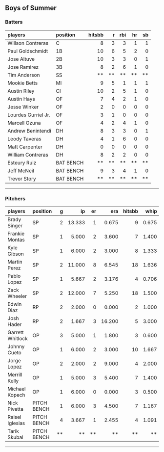 ## Boys of Summer

### Batters

 
|players             |position  | hitsbb|  r| rbi| hr| sb| 
|:-------------------|:---------|------:|--:|---:|--:|--:| 
|Willson Contreras   |C         |      8|  3|   3|  1|  1| 
|Paul Goldschmidt    |1B        |     10|  6|   5|  2|  0| 
|Jose Altuve         |2B        |     10|  3|   3|  0|  1| 
|Jose Ramirez        |3B        |      8|  2|   6|  1|  0| 
|Tim Anderson        |SS        |     **| **|  **| **| **| 
|Mookie Betts        |MI        |      9|  5|   1|  1|  1| 
|Austin Riley        |CI        |     10|  2|   5|  1|  0| 
|Austin Hays         |OF        |      7|  4|   2|  1|  0| 
|Jesse Winker        |OF        |      2|  0|   0|  0|  0| 
|Lourdes Gurriel Jr. |OF        |      3|  1|   0|  0|  0| 
|Marcell Ozuna       |OF        |      4|  2|   4|  1|  0| 
|Andrew Benintendi   |DH        |      8|  3|   3|  0|  1| 
|Leody Taveras       |DH        |      4|  1|   6|  0|  0| 
|Matt Carpenter      |DH        |      0|  0|   0|  0|  0| 
|William Contreras   |DH        |      8|  2|   2|  0|  0| 
|Esteury Ruiz        |BAT BENCH |     **| **|  **| **| **| 
|Jeff McNeil         |BAT BENCH |      9|  3|   4|  1|  0| 
|Trevor Story        |BAT BENCH |     **| **|  **| **| **| 


* * *

### Pitchers

 
|players          |position    |  g|     ip| er|    era| hitsbb|  whip| so|  w| sv| 
|:----------------|:-----------|--:|------:|--:|------:|------:|-----:|--:|--:|--:| 
|Brady Singer     |SP          |  2| 13.333|  1|  0.675|      9| 0.675| 13|  2|  0| 
|Frankie Montas   |SP          |  1|  5.000|  2|  3.600|      7| 1.400|  4|  0|  0| 
|Kyle Gibson      |SP          |  1|  6.000|  2|  3.000|      8| 1.333|  3|  0|  0| 
|Martin Perez     |SP          |  2| 11.000|  8|  6.545|     18| 1.636|  9|  0|  0| 
|Pablo Lopez      |SP          |  1|  5.667|  2|  3.176|      4| 0.706|  4|  0|  0| 
|Zack Wheeler     |SP          |  2| 12.000|  7|  5.250|     18| 1.500| 13|  1|  0| 
|Edwin Diaz       |RP          |  2|  2.000|  0|  0.000|      2| 1.000|  3|  0|  1| 
|Josh Hader       |RP          |  2|  1.667|  3| 16.200|      5| 3.000|  3|  0|  0| 
|Garrett Whitlock |OP          |  3|  5.000|  1|  1.800|      3| 0.600|  6|  1|  1| 
|Johnny Cueto     |OP          |  1|  6.000|  2|  3.000|     10| 1.667|  4|  0|  0| 
|Jorge Lopez      |OP          |  2|  2.000|  2|  9.000|      4| 2.000|  1|  0|  0| 
|Merrill Kelly    |OP          |  1|  5.000|  3|  5.400|      7| 1.400|  6|  0|  0| 
|Michael Kopech   |OP          |  1|  6.000|  0|  0.000|      3| 0.500| 11|  0|  0| 
|Nick Pivetta     |PITCH BENCH |  1|  6.000|  3|  4.500|      7| 1.167|  5|  0|  0| 
|Raisel Iglesias  |PITCH BENCH |  4|  3.667|  1|  2.455|      4| 1.091|  4|  0|  1| 
|Tarik Skubal     |PITCH BENCH | **|     **| **|     **|     **|    **| **| **| **| 


* * *


